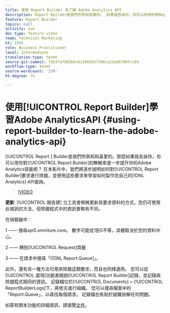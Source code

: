 ```yaml
---
title: 使用 Report Builder 來了解 Adobe Analytics API
description: Report Builder是我們所熟知和愛的。 如果我告訴你，你可以利用你對Report Builder的瞭解來進一步提升你的Adobe Analytics技能呢？ 在此影片中，我們將逐步說明如何處理除錯Report Builder要求，並使用這些要求來學習如何製作您自己的Analytics API查詢。
feature: Report Builder
topics: null
activity: use
doc-type: feature video
team: Technical Marketing
kt: 2345
role: Business Practitioner
level: Intermediate
translation-type: tm+mt
source-git-commit: f3b3fa7d91b0cb21005b57768ca23ed6700fcc03
workflow-type: tm+mt
source-wordcount: '279'
ht-degree: 7%

---
```



# 使用[!UICONTROL Report Builder]學習Adobe AnalyticsAPI {#using-report-builder-to-learn-the-adobe-analytics-api}

[!UICONTROL Report ] Builder是我們所熟知和喜愛的。那麼如果我告訴你，你可以用你對[!UICONTROL Report Builder]的瞭解來進一步提升你的Adobe Analytics技能呢？ 在本影片中，我們將逐步說明如何對[!UICONTROL Report Builder]要求進行除錯，並使用這些要求來學習如何製作您自己的[!DNL Analytics] API查詢。

>[!VIDEO](https://video.tv.adobe.com/v/25442/?quality=12)

**更新**: [!UICONTROL 報告建] 立工具會稍微更新其要求資料的方式。您仍可使用此視訊的方法，但除錯程式中的資訊會略有不同。

在偵錯器中：

1 —— 搜尋api5.omniture.com。 數字可能從1到5不等，具體取決於您的資料中心。

2 —— 轉到[!UICONTROL Request]頁籤

3 —— 在請求中搜尋「[!DNL Report.Queue]」。

此外，還有另一種方法可用來除錯這類要求，而且也同樣適用。 您可以從[!UICONTROL 選項]功能表開啟[!UICONTROL Report Builder]記錄，並記錄與除錯程式相同的資訊。 記錄檔位於[!UICONTROL Documents] > [!UICONTROL  ReportBuilderLogs]下，將依天進行組織。 您可以搜尋檔案中的「Report.Queue」，以尋找每個請求。 記錄檔也有助於疑難排解任何問題。

如需有關本功能的詳細資訊，請瀏覽[文件](https://www.adobe.io/)。
